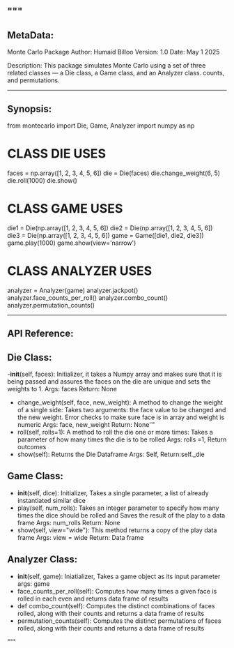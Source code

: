 """
--------------------
MetaData:
--------------------

Monte Carlo Package
Author: Humaid Billoo
Version: 1.0
Date: May 1 2025

Description:
This package simulates Monte Carlo using a set
of three related classes — a Die class, a Game class, and an Analyzer
class. counts, and permutations.

--------------------
Synopsis:
--------------------

from montecarlo import Die, Game, Analyzer
import numpy as np

# CLASS DIE USES
faces = np.array([1, 2, 3, 4, 5, 6])
die = Die(faces)
die.change_weight(6, 5)
die.roll(1000)
die.show()

# CLASS GAME USES
die1 = Die(np.array([1, 2, 3, 4, 5, 6])
die2 = Die(np.array([1, 2, 3, 4, 5, 6])
die3 = Die(np.array([1, 2, 3, 4, 5, 6])
game = Game([die1, die2, die3])
game.play(1000)
game.show(view='narrow')

# CLASS ANALYZER USES
analyzer = Analyzer(game)
analyzer.jackpot()
analyzer.face_counts_per_roll()
analyzer.combo_count()
analyzer.permutation_counts()

--------------------
API Reference:
--------------------

Die Class:
----------
-__init__(self, faces):
        Initializer, it takes a Numpy array and makes sure
        that it is being passed and assures the faces on the die are unique and sets
        the weights to  1.
        Args: faces
        Return: None
- change_weight(self, face, new_weight):
        A method to change the weight of a single side:
        Takes two arguments: the face value to be changed and the new
        weight. Error checks to make sure face is in array and weight is numeric 
        Args: face, new_weight
        Return: None'''
- roll(self, rolls=1):
        A method to roll the die one or more times:
        Takes a parameter of how many times the die is to be rolled
        Args: rolls =1,
        Return outcomes
- show(self):
        Returns the Die Dataframe
        Args: Self,
        Return:self._die

Game Class:
-----------
- __init__(self, dice):
        Initializer, Takes a single parameter, a list of already instantiated similar
        dice
- play(self, num_rolls):
        Takes an integer parameter to specify how many times the dice should
        be rolled and Saves the result of the play to a data frame
        Args: num_rolls
        Return: None
- show(self, view="wide"):
        This method  returns a copy of the  play data frame
        Args: view = wide
        Return: Data frame

Analyzer Class:
---------------
- __init__(self, game):
        Iniatializer, Takes a game object as its input parameter
        args: game
- face_counts_per_roll(self):
        Computes how many times a given face is rolled in each even
        and returns data frame of results
- def combo_count(self):
        Computes the distinct combinations of faces rolled, along with their
        counts and returns a data frame of results
- permutation_counts(self):
        Computes the distinct permutations of faces rolled, along with their
        counts and returns a data frame of results

"""
